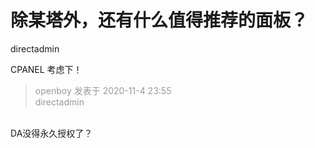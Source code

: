 # 除某塔外，还有什么值得推荐的面板？


directadmin

CPANEL 考虑下！

<div class="quote"><blockquote><font color="#999999">openboy 发表于 2020-11-4 23:55</font><br />
<font color="#999999">directadmin</font></blockquote></div><br />
DA没得永久授权了？

